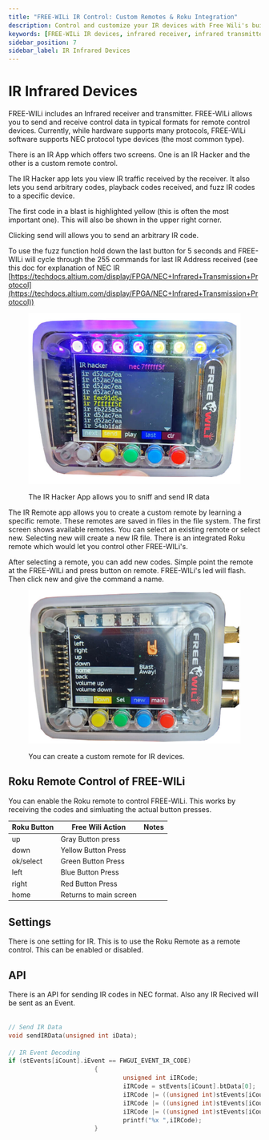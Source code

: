 ```yaml
---
title: "FREE-WILi IR Control: Custom Remotes & Roku Integration"
description: Control and customize your IR devices with Free Wili's built-in IR receiver and transmitter. Create custom remotes, view and send IR codes, and enable Roku remote control.
keywords: [FREE-WILi IR devices, infrared receiver, infrared transmitter, IR control, NEC protocol, custom remote, Roku remote, IR Hacker app, IR API, remote learning]
sidebar_position: 7
sidebar_label: IR Infrared Devices
---
```


# IR Infrared Devices

FREE-WILi includes an Infrared receiver and transmitter. FREE-WILi allows you to send and receive control data in typical formats for remote control devices. Currently, while hardware supports many protocols, FREE-WILi software supports NEC protocol type devices (the most common type).

There is an IR App which offers two screens. One is an IR Hacker and the other is a custom remote control.

The IR Hacker app lets you view IR traffic received by the receiver. It also lets you send arbitrary codes, playback codes received, and fuzz IR codes to a specific device. 

The first code in a blast is highlighted yellow (this is often the most important one).  This will also be shown in the upper right corner. 

Clicking send will allows you to send an arbitrary IR code.

To use the fuzz function hold down the last button for 5 seconds and FREE-WILi will cycle through the 255 commands for last IR Address received (see this doc for explanation of NEC IR [https://techdocs.altium.com/display/FPGA/NEC+Infrared+Transmission+Protocol](https://techdocs.altium.com/display/FPGA/NEC+Infrared+Transmission+Protocol))

<div class="text--center">

<figure>

![The IR Hacker App allows you to sniff and send IR data](../assets/IR-hacker.jpg "The IR Hacker App allows you to sniff and send IR data")
<figcaption>The IR Hacker App allows you to sniff and send IR data</figcaption>
</figure>
</div>

The IR Remote app allows you to create a custom remote by learning a specific remote. These remotes are saved in files in the file system. The first screen shows available remotes. You can select an existing remote or select new. Selecting new will create a new IR file. There is an integrated Roku remote which would let you control other FREE-WILi's.

After selecting a remote, you can add new codes. Simple point the remote at the FREE-WILi and press button on remote. FREE-WILi's led will flash. Then click new and give the command a name.

<div class="text--center">

<figure>

![You can create a custom remote for IR devices.](../assets/custom-IR.jpg "You can create a custom remote for IR devices.")
<figcaption>You can create a custom remote for IR devices.</figcaption>
</figure>
</div>

## Roku Remote Control of FREE-WILi

You can enable the Roku remote to control FREE-WILi. This works by receiving the codes and simluating the actual button presses.

| **Roku Button** 	| **Free Wili Action**   	| **Notes** 	|
|-----------------	|------------------------	|-----------	|
| up              	| Gray Button press      	|           	|
| down            	| Yellow Button Press    	|           	|
| ok/select       	| Green Button Press     	|           	|
| left            	| Blue Button Press      	|           	|
| right           	| Red Button Press       	|           	|
| home            	| Returns to main screen 	|           	|

## Settings

There is one setting for IR. This is to use the Roku Remote as a remote control.  This can be enabled or disabled.

## API

There is an API for sending IR codes in NEC format. Also any IR Recived will be sent as an Event.

```c

// Send IR Data
void sendIRData(unsigned int iData);

// IR Event Decoding
if (stEvents[iCount].iEvent == FWGUI_EVENT_IR_CODE)
                        {
                                unsigned int iIRCode;
                                iIRCode = stEvents[iCount].btData[0];
                                iIRCode |= ((unsigned int)stEvents[iCount].btData[1]) << 8;
                                iIRCode |= ((unsigned int)stEvents[iCount].btData[2]) << 16;
                                iIRCode |= ((unsigned int)stEvents[iCount].btData[3]) << 24;
                                printf("%x ",iIRCode);
                        }
```
